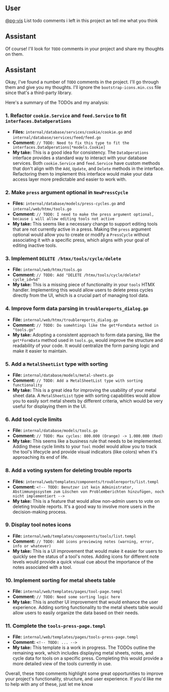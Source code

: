 ## User

[@pg-vis](file:///Users/knackwurstking/Git/pg-vis/) List todo comments i left in this project an tell me what you think

## Assistant

Of course! I'll look for `TODO` comments in your project and share my thoughts on them.

## Assistant

Okay, I've found a number of `TODO` comments in the project. I'll go through them and give you my thoughts. I'll ignore the `bootstrap-icons.min.css` file since that's a third-party library.

Here's a summary of the TODOs and my analysis:

### 1. Refactor `cookie.Service` and `feed.Service` to fit `interfaces.DataOperations`

- **Files:** `internal/database/services/cookie/cookie.go` and `internal/database/services/feed/feed.go`
- **Comment:** `// TODO: Need to fix this type to fit the interfaces.DataOperations[*models.Cookie]`
- **My take:** This is a good idea for consistency. The `DataOperations` interface provides a standard way to interact with your database services. Both `cookie.Service` and `feed.Service` have custom methods that don't align with the `Add`, `Update`, and `Delete` methods in the interface. Refactoring them to implement this interface would make your data access layer more predictable and easier to work with.

### 2. Make `press` argument optional in `NewPressCycle`

- **Files:** `internal/database/models/press-cycles.go` and `internal/web/htmx/tools.go`
- **Comment:** `// TODO: I need to make the press argument optional, because i will allow editing tools not active`
- **My take:** This seems like a necessary change to support editing tools that are not currently active in a press. Making the `press` argument optional would allow you to create or modify a `PressCycle` without associating it with a specific press, which aligns with your goal of editing inactive tools.

### 3. Implement `DELETE /htmx/tools/cycle/delete`

- **File:** `internal/web/htmx/tools.go`
- **Comment:** `// TODO: Add "DELETE /htmx/tools/cycle/delete?cycle_id=%d"`
- **My take:** This is a missing piece of functionality in your `tools` HTMX handler. Implementing this would allow users to delete press cycles directly from the UI, which is a crucial part of managing tool data.

### 4. Improve form data parsing in `troublereports_dialog.go`

- **File:** `internal/web/htmx/troublereports_dialog.go`
- **Comment:** `// TODO: Do somehtings like the get*FormData method in "tools.go"`
- **My take:** Adopting a consistent approach to form data parsing, like the `get*FormData` method used in `tools.go`, would improve the structure and readability of your code. It would centralize the form parsing logic and make it easier to maintain.

### 5. Add a `MetalSheetList` type with sorting

- **File:** `internal/database/models/metal-sheets.go`
- **Comment:** `// TODO: Add a MetalSheetList type with sorting functionality`
- **My take:** This is a great idea for improving the usability of your metal sheet data. A `MetalSheetList` type with sorting capabilities would allow you to easily sort metal sheets by different criteria, which would be very useful for displaying them in the UI.

### 6. Add tool cycle limits

- **File:** `internal/database/models/tools.go`
- **Comment:** `// TODO: Max cycles: 800.000 (Orange) -> 1.000.000 (Red)`
- **My take:** This seems like a business rule that needs to be implemented. Adding these cycle limits to your `Tool` model would allow you to track the tool's lifecycle and provide visual indicators (like colors) when it's approaching its end of life.

### 8. Add a voting system for deleting trouble reports

- **Files:** `internal/web/templates/components/troublereports/list.templ`
- **Comment:** `<!-- TODO: Benutzer ist kein Administrator, Abstimmungssystem zum Löschen von Problemberichten hinzufügen, noch nicht implementiert -->`
- **My take:** This is a feature that would allow non-admin users to vote on deleting trouble reports. It's a good way to involve more users in the decision-making process.

### 9. Display tool notes icons

- **File:** `internal/web/templates/components/tools/list.templ`
- **Comment:** `// TODO: Add icons previewing notes (warning, error, info or whatever)`
- **My take:** This is a UI improvement that would make it easier for users to quickly see the status of a tool's notes. Adding icons for different note levels would provide a quick visual cue about the importance of the notes associated with a tool.

### 10. Implement sorting for metal sheets table

- **File:** `internal/web/templates/pages/tool-page.templ`
- **Comment:** `// TODO: Need some sorting logic here`
- **My take:** This is another UI improvement that would enhance the user experience. Adding sorting functionality to the metal sheets table would allow users to easily organize the data based on their needs.

### 11. Complete the `tools-press-page.templ`

- **File:** `internal/web/templates/pages/tools-press-page.templ`
- **Comment:** `<!-- TODO: ... -->`
- **My take:** This template is a work in progress. The TODOs outline the remaining work, which includes displaying metal sheets, notes, and cycle data for tools on a specific press. Completing this would provide a more detailed view of the tools currently in use.

Overall, these `TODO` comments highlight some great opportunities to improve your project's functionality, structure, and user experience. If you'd like me to help with any of these, just let me know
